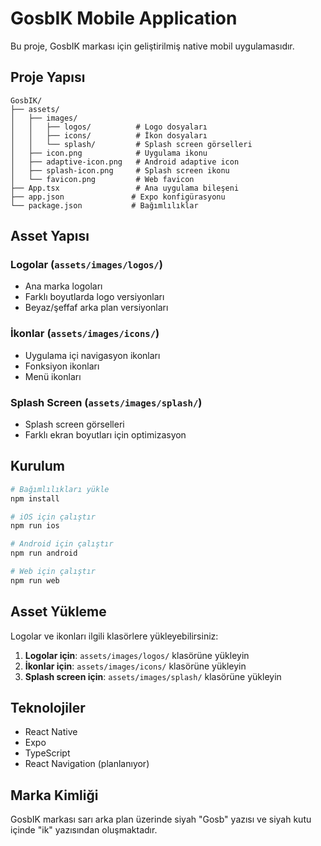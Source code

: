 # GosbIK Mobile Application

Bu proje, GosbIK markası için geliştirilmiş native mobil uygulamasıdır.

## Proje Yapısı

```
GosbIK/
├── assets/
│   ├── images/
│   │   ├── logos/          # Logo dosyaları
│   │   ├── icons/          # İkon dosyaları
│   │   └── splash/         # Splash screen görselleri
│   ├── icon.png            # Uygulama ikonu
│   ├── adaptive-icon.png   # Android adaptive icon
│   ├── splash-icon.png     # Splash screen ikonu
│   └── favicon.png         # Web favicon
├── App.tsx                 # Ana uygulama bileşeni
├── app.json               # Expo konfigürasyonu
└── package.json           # Bağımlılıklar
```

## Asset Yapısı

### Logolar (`assets/images/logos/`)
- Ana marka logoları
- Farklı boyutlarda logo versiyonları
- Beyaz/şeffaf arka plan versiyonları

### İkonlar (`assets/images/icons/`)
- Uygulama içi navigasyon ikonları
- Fonksiyon ikonları
- Menü ikonları

### Splash Screen (`assets/images/splash/`)
- Splash screen görselleri
- Farklı ekran boyutları için optimizasyon

## Kurulum

```bash
# Bağımlılıkları yükle
npm install

# iOS için çalıştır
npm run ios

# Android için çalıştır
npm run android

# Web için çalıştır
npm run web
```

## Asset Yükleme

Logolar ve ikonları ilgili klasörlere yükleyebilirsiniz:

1. **Logolar için**: `assets/images/logos/` klasörüne yükleyin
2. **İkonlar için**: `assets/images/icons/` klasörüne yükleyin
3. **Splash screen için**: `assets/images/splash/` klasörüne yükleyin

## Teknolojiler

- React Native
- Expo
- TypeScript
- React Navigation (planlanıyor)

## Marka Kimliği

GosbIK markası sarı arka plan üzerinde siyah "Gosb" yazısı ve siyah kutu içinde "ik" yazısından oluşmaktadır.
